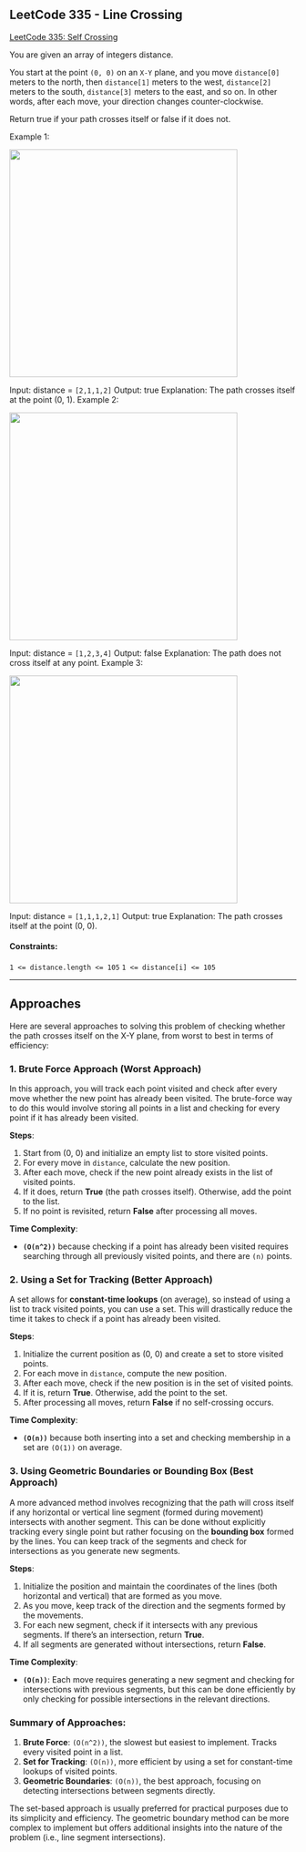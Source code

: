 ## LeetCode 335 - Line Crossing

[LeetCode 335: Self Crossing](https://leetcode.com/problems/self-crossing/description/?envType=problem-list-v2&envId=geometry)

You are given an array of integers distance.

You start at the point `(0, 0)` on an `X-Y` plane, and you move `distance[0]` meters to the north, then `distance[1]` meters to the west, `distance[2]` meters to the south, `distance[3]` meters to the east, and so on. In other words, after each move, your direction changes counter-clockwise.

Return true if your path crosses itself or false if it does not.

Example 1:

<img src="https://assets.leetcode.com/uploads/2022/12/21/11.jpg" width="400">

Input: distance = `[2,1,1,2]`
Output: true
Explanation: The path crosses itself at the point (0, 1).
Example 2:

<img src="https://assets.leetcode.com/uploads/2022/12/21/22.jpg"  width="400">

Input: distance = `[1,2,3,4]`
Output: false
Explanation: The path does not cross itself at any point.
Example 3:

<img src="https://assets.leetcode.com/uploads/2022/12/21/33.jpg" width="400">

Input: distance = `[1,1,1,2,1]`
Output: true
Explanation: The path crosses itself at the point (0, 0).

#### Constraints:

`1 <= distance.length <= 105`
`1 <= distance[i] <= 105`

---

## Approaches

Here are several approaches to solving this problem of checking whether the path crosses itself on the X-Y plane, from worst to best in terms of efficiency:

### 1. **Brute Force Approach (Worst Approach)**

In this approach, you will track each point visited and check after every move whether the new point has already been visited. The brute-force way to do this would involve storing all points in a list and checking for every point if it has already been visited.

**Steps**:

1. Start from (0, 0) and initialize an empty list to store visited points.
2. For every move in `distance`, calculate the new position.
3. After each move, check if the new point already exists in the list of visited points.
4. If it does, return **True** (the path crosses itself). Otherwise, add the point to the list.
5. If no point is revisited, return **False** after processing all moves.

**Time Complexity**:

- **`(O(n^2))`** because checking if a point has already been visited requires searching through all previously visited points, and there are `(n)` points.

### 2. **Using a Set for Tracking (Better Approach)**

A set allows for **constant-time lookups** (on average), so instead of using a list to track visited points, you can use a set. This will drastically reduce the time it takes to check if a point has already been visited.

**Steps**:

1. Initialize the current position as (0, 0) and create a set to store visited points.
2. For each move in `distance`, compute the new position.
3. After each move, check if the new position is in the set of visited points.
4. If it is, return **True**. Otherwise, add the point to the set.
5. After processing all moves, return **False** if no self-crossing occurs.

**Time Complexity**:

- **`(O(n))`** because both inserting into a set and checking membership in a set are `(O(1))` on average.

### 3. **Using Geometric Boundaries or Bounding Box (Best Approach)**

A more advanced method involves recognizing that the path will cross itself if any horizontal or vertical line segment (formed during movement) intersects with another segment. This can be done without explicitly tracking every single point but rather focusing on the **bounding box** formed by the lines. You can keep track of the segments and check for intersections as you generate new segments.

**Steps**:

1. Initialize the position and maintain the coordinates of the lines (both horizontal and vertical) that are formed as you move.
2. As you move, keep track of the direction and the segments formed by the movements.
3. For each new segment, check if it intersects with any previous segments. If there’s an intersection, return **True**.
4. If all segments are generated without intersections, return **False**.

**Time Complexity**:

- **`(O(n))`**: Each move requires generating a new segment and checking for intersections with previous segments, but this can be done efficiently by only checking for possible intersections in the relevant directions.

### Summary of Approaches:

1. **Brute Force**: `(O(n^2))`, the slowest but easiest to implement. Tracks every visited point in a list.
2. **Set for Tracking**: `(O(n))`, more efficient by using a set for constant-time lookups of visited points.
3. **Geometric Boundaries**: `(O(n))`, the best approach, focusing on detecting intersections between segments directly.

The set-based approach is usually preferred for practical purposes due to its simplicity and efficiency. The geometric boundary method can be more complex to implement but offers additional insights into the nature of the problem (i.e., line segment intersections).
